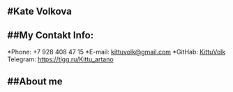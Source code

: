 #**Kate Volkova**
---

##**My Contakt Info:**
---

*Phone: +7 928 408 47 15
*E-mail: kittuvolk@gmail.com
*GitHab: [KittuVolk](https://github.com/KittuVolk)
Telegram: https://tlgg.ru/Kittu_artano

##**About me**
---

